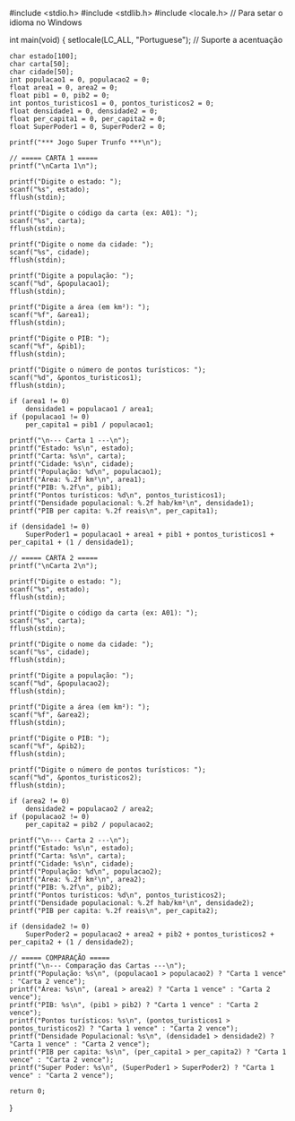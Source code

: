 #include <stdio.h>
#include <stdlib.h>
#include <locale.h> // Para setar o idioma no Windows

int main(void) {
    setlocale(LC_ALL, "Portuguese"); // Suporte a acentuação

    char estado[100];
    char carta[50];
    char cidade[50];
    int populacao1 = 0, populacao2 = 0;
    float area1 = 0, area2 = 0;
    float pib1 = 0, pib2 = 0;
    int pontos_turisticos1 = 0, pontos_turisticos2 = 0;
    float densidade1 = 0, densidade2 = 0;
    float per_capita1 = 0, per_capita2 = 0;
    float SuperPoder1 = 0, SuperPoder2 = 0;

    printf("*** Jogo Super Trunfo ***\n");

    // ===== CARTA 1 =====
    printf("\nCarta 1\n");

    printf("Digite o estado: ");
    scanf("%s", estado);
    fflush(stdin);

    printf("Digite o código da carta (ex: A01): ");
    scanf("%s", carta);
    fflush(stdin);

    printf("Digite o nome da cidade: ");
    scanf("%s", cidade);
    fflush(stdin);

    printf("Digite a população: ");
    scanf("%d", &populacao1);
    fflush(stdin);

    printf("Digite a área (em km²): ");
    scanf("%f", &area1);
    fflush(stdin);

    printf("Digite o PIB: ");
    scanf("%f", &pib1);
    fflush(stdin);

    printf("Digite o número de pontos turísticos: ");
    scanf("%d", &pontos_turisticos1);
    fflush(stdin);

    if (area1 != 0)
        densidade1 = populacao1 / area1;
    if (populacao1 != 0)
        per_capita1 = pib1 / populacao1;

    printf("\n--- Carta 1 ---\n");
    printf("Estado: %s\n", estado);
    printf("Carta: %s\n", carta);
    printf("Cidade: %s\n", cidade);
    printf("População: %d\n", populacao1);
    printf("Área: %.2f km²\n", area1);
    printf("PIB: %.2f\n", pib1);
    printf("Pontos turísticos: %d\n", pontos_turisticos1);
    printf("Densidade populacional: %.2f hab/km²\n", densidade1);
    printf("PIB per capita: %.2f reais\n", per_capita1);

    if (densidade1 != 0)
        SuperPoder1 = populacao1 + area1 + pib1 + pontos_turisticos1 + per_capita1 + (1 / densidade1);

    // ===== CARTA 2 =====
    printf("\nCarta 2\n");

    printf("Digite o estado: ");
    scanf("%s", estado);
    fflush(stdin);

    printf("Digite o código da carta (ex: A01): ");
    scanf("%s", carta);
    fflush(stdin);

    printf("Digite o nome da cidade: ");
    scanf("%s", cidade);
    fflush(stdin);

    printf("Digite a população: ");
    scanf("%d", &populacao2);
    fflush(stdin);

    printf("Digite a área (em km²): ");
    scanf("%f", &area2);
    fflush(stdin);

    printf("Digite o PIB: ");
    scanf("%f", &pib2);
    fflush(stdin);

    printf("Digite o número de pontos turísticos: ");
    scanf("%d", &pontos_turisticos2);
    fflush(stdin);

    if (area2 != 0)
        densidade2 = populacao2 / area2;
    if (populacao2 != 0)
        per_capita2 = pib2 / populacao2;

    printf("\n--- Carta 2 ---\n");
    printf("Estado: %s\n", estado);
    printf("Carta: %s\n", carta);
    printf("Cidade: %s\n", cidade);
    printf("População: %d\n", populacao2);
    printf("Área: %.2f km²\n", area2);
    printf("PIB: %.2f\n", pib2);
    printf("Pontos turísticos: %d\n", pontos_turisticos2);
    printf("Densidade populacional: %.2f hab/km²\n", densidade2);
    printf("PIB per capita: %.2f reais\n", per_capita2);

    if (densidade2 != 0)
        SuperPoder2 = populacao2 + area2 + pib2 + pontos_turisticos2 + per_capita2 + (1 / densidade2);

    // ===== COMPARAÇÃO =====
    printf("\n--- Comparação das Cartas ---\n");
    printf("População: %s\n", (populacao1 > populacao2) ? "Carta 1 vence" : "Carta 2 vence");
    printf("Área: %s\n", (area1 > area2) ? "Carta 1 vence" : "Carta 2 vence");
    printf("PIB: %s\n", (pib1 > pib2) ? "Carta 1 vence" : "Carta 2 vence");
    printf("Pontos turísticos: %s\n", (pontos_turisticos1 > pontos_turisticos2) ? "Carta 1 vence" : "Carta 2 vence");
    printf("Densidade Populacional: %s\n", (densidade1 > densidade2) ? "Carta 1 vence" : "Carta 2 vence");
    printf("PIB per capita: %s\n", (per_capita1 > per_capita2) ? "Carta 1 vence" : "Carta 2 vence");
    printf("Super Poder: %s\n", (SuperPoder1 > SuperPoder2) ? "Carta 1 vence" : "Carta 2 vence");

    return 0;
}

